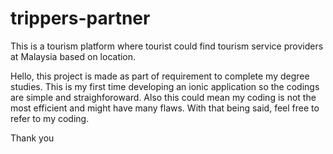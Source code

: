 # trippers-partner
This is a tourism platform where tourist could find tourism service providers at Malaysia based on location.

Hello, this project is made as part of requirement to complete my degree studies. This is my first time developing an ionic application so the codings are simple and straighforoward. Also this could mean my coding is not the most efficient and might have many flaws. With that being said, feel free to refer to my coding. 

Thank you

